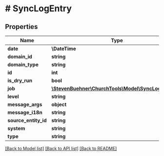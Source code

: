 # # SyncLogEntry

## Properties

Name | Type | Description | Notes
------------ | ------------- | ------------- | -------------
**date** | **\DateTime** |  |
**domain_id** | **string** |  |
**domain_type** | **string** |  |
**id** | **int** |  |
**is_dry_run** | **bool** |  |
**job** | [**\StevenBuehner\ChurchTools\Model\SyncLogEntryJob**](SyncLogEntryJob.md) |  |
**level** | **string** |  |
**message_args** | **object** |  | [optional]
**message_i18n** | **string** |  | [optional]
**source_entity_id** | **string** |  |
**system** | **string** |  |
**type** | **string** |  |

[[Back to Model list]](../../README.md#models) [[Back to API list]](../../README.md#endpoints) [[Back to README]](../../README.md)
